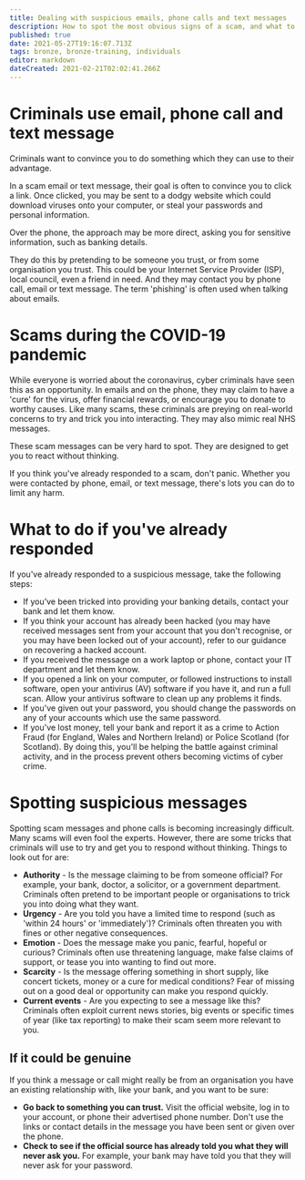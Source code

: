 ```yaml
---
title: Dealing with suspicious emails, phone calls and text messages
description: How to spot the most obvious signs of a scam, and what to do if you've already responded.
published: true
date: 2021-05-27T19:16:07.713Z
tags: bronze, bronze-training, individuals
editor: markdown
dateCreated: 2021-02-21T02:02:41.266Z
---
```


# Criminals use email, phone call and text message

Criminals want to convince you to do something which they can use to their advantage.

In a scam email or text message, their goal is often to convince you to click a link. Once clicked, you may be sent to a dodgy website which could download viruses onto your computer, or steal your passwords and personal information.

Over the phone, the approach may be more direct, asking you for sensitive information, such as banking details.

They do this by pretending to be someone you trust, or from some organisation you trust. This could be your Internet Service Provider (ISP), local council, even a friend in need. And they may contact you by phone call, email or text message. The term 'phishing' is often used when talking about emails.

# Scams during the COVID-19 pandemic
While everyone is worried about the coronavirus, cyber criminals have seen this as an opportunity. In emails and on the phone, they may claim to have a 'cure' for the virus, offer financial rewards, or encourage you to donate to worthy causes. Like many scams, these criminals are preying on real-world concerns to try and trick you into interacting. They may also mimic real NHS messages.

These scam messages can be very hard to spot. They are designed to get you to react without thinking.

If you think you've already responded to a scam, don't panic. Whether you were contacted by phone, email, or text message, there's lots you can do to limit any harm.

# What to do if you've already responded
If you've already responded to a suspicious message, take the following steps:

- If you’ve been tricked into providing your banking details, contact your bank and let them know.
- If you think your account has already been hacked (you may have received messages sent from your account that you don't recognise, or you may have been locked out of your account), refer to our guidance on recovering a hacked account.
- If you received the message on a work laptop or phone, contact your IT department and let them know. 
- If you opened a link on your computer, or followed instructions to install software, open your antivirus (AV) software if you have it, and run a full scan. Allow your antivirus software to clean up any problems it finds. 
- If you've given out your password, you should change the passwords on any of your accounts which use the same password.
- If you've lost money, tell your bank and report it as a crime to Action Fraud (for England, Wales and Northern Ireland) or Police Scotland (for Scotland). By doing this, you'll be helping the battle against criminal activity, and in the process prevent others becoming victims of cyber crime.

# Spotting suspicious messages
Spotting scam messages and phone calls is becoming increasingly difficult. Many scams will even fool the experts. However, there are some tricks that criminals will use to try and get you to respond without thinking. Things to look out for are:

- **Authority** - Is the message claiming to be from someone official? For example, your bank, doctor, a solicitor, or a government department. Criminals often pretend to be important people or organisations to trick you into doing what they want.
- **Urgency** - Are you told you have a limited time to respond (such as 'within 24 hours' or 'immediately')? Criminals often threaten you with fines or other negative consequences.
- **Emotion** - Does the message make you panic, fearful, hopeful or curious? Criminals often use threatening language, make false claims of support, or tease you into wanting to find out more.
- **Scarcity** - Is the message offering something in short supply, like concert tickets, money or a cure for medical conditions? Fear of missing out on a good deal or opportunity can make you respond quickly.
- **Current events** - Are you expecting to see a message like this? Criminals often exploit current news stories, big events or specific times of year (like tax reporting) to make their scam seem more relevant to you.

## If it could be genuine
If you think a message or call might really be from an organisation you have an existing relationship with, like your bank, and you want to be sure:

- **Go back to something you can trust.** Visit the official website, log in to your account, or phone their advertised phone number. Don't use the links or contact details in the message you have been sent or given over the phone.
- **Check to see if the official source has already told you what they will never ask you.** For example, your bank may have told you that they will never ask for your password.


